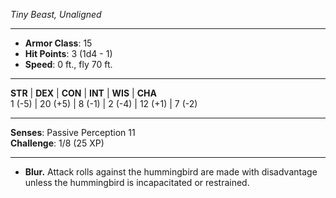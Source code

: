 _Tiny Beast, Unaligned_

---

- **Armor Class**: 15
- **Hit Points**: 3 (1d4 - 1)
- **Speed**: 0 ft., fly 70 ft.

---

**STR** | **DEX** | **CON** | **INT** | **WIS** | **CHA**  
1 (-5) | 20 (+5) | 8 (-1) | 2 (-4) | 12 (+1) | 7 (-2)

---

**Senses**: Passive Perception 11  
**Challenge**: 1/8 (25 XP)

---

- **Blur.** Attack rolls against the hummingbird are made with disadvantage unless the hummingbird is incapacitated or restrained.
